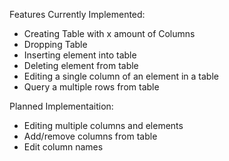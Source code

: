 Features Currently Implemented:  
* Creating Table with x amount of Columns  
* Dropping Table  
* Inserting element into table  
* Deleting element from table  
* Editing a single column of an element in a table  
* Query a multiple rows from table  

Planned Implementaition:  
* Editing multiple columns and elements  
* Add/remove columns from table  
* Edit column names  
